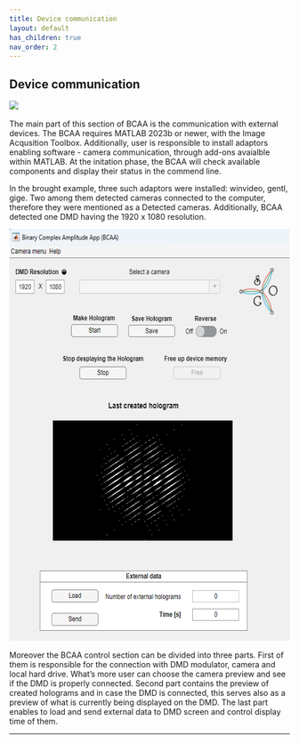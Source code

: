 ```yaml
---
title: Device communication
layout: default
has_children: true
nav_order: 2
---
```

## [](#header-2)Device communication

![](/lbsa/assets/images/Control_full.png)

The main part of this section of BCAA is the communication with external devices. The BCAA requires MATLAB 2023b or newer, with the Image Acqusition Toolbox. Additionally, user is responsible to install adaptors enabling software - camera communication, through add-ons avaialble within MATLAB. At the initation phase, the BCAA will check available components and display their status in the commend line.

In the brought example, three such adaptors were installed: winvideo, gentl, gige. Two among them detected cameras connected to the computer, therefore they were mentioned as a Detected cameras. Additionally, BCAA detected one DMD having the 1920 x 1080 resolution.
<p align="center">
  <img width="599" height="740" src="/./assets/images/control_all.png">
</p>
Moreover the BCAA control section can be divided into three parts. First of them is responsible for the connection with DMD modulator, camera and local hard drive. What’s more user can choose the camera preview and see if the DMD is properly connected. Second part contains the preview of created holograms and in case the DMD is connected, this serves also as a preview of what is currently being displayed on the DMD. The last part enables to load and send external data to DMD screen and control display time of them.






----
